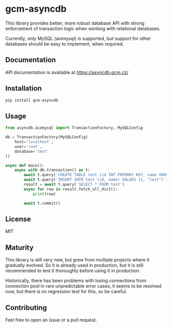 # gcm-asyncdb

This library provides better, more robust database API with strong enforcement of transaction logic when working with
relational databases.

Currently, only MySQL (aiomysql) is supported, but support for other databases should be easy to implement, when required.

## Documentation

API documentation is available at https://asyncdb.gcm.cz/

## Installation

```bash
pip install gcm-asyncdb
```

## Usage

```python
from asyncdb.aiomysql import TransactionFactory, MySQLConfig

db = TransactionFactory(MySQLConfig(
    host='localhost',
    user='root',
    database='test'
))

async def main():
    async with db.transaction() as t:
        await t.query('CREATE TABLE test (id INT PRIMARY KEY, name VARCHAR(255))')
        await t.query('INSERT INTO test (id, name) VALUES (1, "test")')
        result = await t.query('SELECT * FROM test')
        async for row in result.fetch_all_dict():
            print(row)

        await t.commit()
```

## License

MIT

## Maturity

This library is still very new, but grew from multiple projects where it gradually evolved. So it is already used in
production, but it is still recommended to test it thoroughly before using it in production.

Historically, there has been problems with losing connections from connection pool in rare unpredictable error cases,
it seems to be resolved now, but there is no regression test for this, so be careful.

## Contributing

Feel free to open an issue or a pull request.
